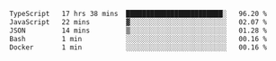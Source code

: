 <!--START_SECTION:waka-->

```txt
TypeScript   17 hrs 38 mins  ████████████████████████░   96.20 %
JavaScript   22 mins         ▓░░░░░░░░░░░░░░░░░░░░░░░░   02.07 %
JSON         14 mins         ▒░░░░░░░░░░░░░░░░░░░░░░░░   01.28 %
Bash         1 min           ░░░░░░░░░░░░░░░░░░░░░░░░░   00.16 %
Docker       1 min           ░░░░░░░░░░░░░░░░░░░░░░░░░   00.16 %
```

<!--END_SECTION:waka-->